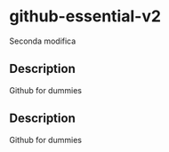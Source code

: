# github-essential-v2
Seconda modifica
## Description 

Github for dummies
## Description Github for dummies
